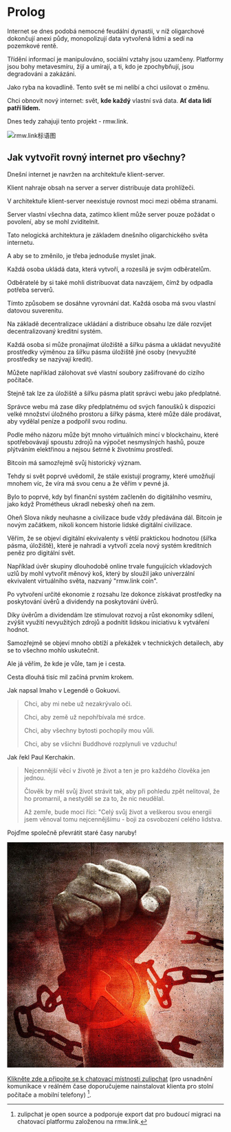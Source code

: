 # Prolog

Internet se dnes podobá nemocné feudální dynastii, v níž oligarchové dokončují anexi půdy, monopolizují data vytvořená lidmi a sedí na pozemkové rentě.

Třídění informací je manipulováno, sociální vztahy jsou uzamčeny. Platformy jsou bohy metavesmíru, žijí a umírají, a ti, kdo je zpochybňují, jsou degradováni a zakázáni.

Jako ryba na kovadlině. Tento svět se mi nelíbí a chci usilovat o změnu.

Chci obnovit nový internet: svět, **kde každý** vlastní svá data. **Ať data lidí patří lidem.**

Dnes tedy zahajuji tento projekt - rmw.link.

![rmw.link标语图](/slogan.svg)

## Jak vytvořit rovný internet pro všechny?

Dnešní internet je navržen na architektuře klient-server.

Klient nahraje obsah na server a server distribuuje data prohlížeči.

V architektuře klient-server neexistuje rovnost moci mezi oběma stranami.

Server vlastní všechna data, zatímco klient může server pouze požádat o povolení, aby se mohl zviditelnit.

Tato nelogická architektura je základem dnešního oligarchického světa internetu.

A aby se to změnilo, je třeba jednoduše myslet jinak.

Každá osoba ukládá data, která vytvoří, a rozesílá je svým odběratelům.

Odběratelé by si také mohli distribuovat data navzájem, čímž by odpadla potřeba serverů.

Tímto způsobem se dosáhne vyrovnání dat. Každá osoba má svou vlastní datovou suverenitu.

Na základě decentralizace ukládání a distribuce obsahu lze dále rozvíjet decentralizovaný kreditní systém.

Každá osoba si může pronajímat úložiště a šířku pásma a ukládat nevyužité prostředky výměnou za šířku pásma úložiště jiné osoby (nevyužité prostředky se nazývají kredit).

Můžete například zálohovat své vlastní soubory zašifrované do cizího počítače.

Stejně tak lze za úložiště a šířku pásma platit správci webu jako předplatné.

Správce webu má zase díky předplatnému od svých fanoušků k dispozici velké množství úložného prostoru a šířky pásma, které může dále prodávat, aby vydělal peníze a podpořil svou rodinu.

Podle mého názoru může být mnoho virtuálních mincí v blockchainu, které spotřebovávají spoustu zdrojů na výpočet nesmyslných hashů, pouze plýtváním elektřinou a nejsou šetrné k životnímu prostředí.

Bitcoin má samozřejmě svůj historický význam.

Tehdy si svět poprvé uvědomil, že stále existují programy, které umožňují mnohem víc, že víra má svou cenu a že věřím v pevné já.

Bylo to poprvé, kdy byl finanční systém začleněn do digitálního vesmíru, jako když Prométheus ukradl nebeský oheň na zem.

Oheň Slova nikdy neuhasne a civilizace bude vždy předávána dál. Bitcoin je novým začátkem, nikoli koncem historie lidské digitální civilizace.

Věřím, že se objeví digitální ekvivalenty s větší praktickou hodnotou (šířka pásma, úložiště), které je nahradí a vytvoří zcela nový systém kreditních peněz pro digitální svět.

Například úvěr skupiny dlouhodobě online trvale fungujících vkladových uzlů by mohl vytvořit měnový koš, který by sloužil jako univerzální ekvivalent virtuálního světa, nazvaný "rmw.link coin".

Po vytvoření určité ekonomie z rozsahu lze dokonce získávat prostředky na poskytování úvěrů a dividendy na poskytování úvěrů.

Díky úvěrům a dividendám lze stimulovat rozvoj a růst ekonomiky sdílení, zvýšit využití nevyužitých zdrojů a podnítit lidskou iniciativu k vytváření hodnot.

Samozřejmě se objeví mnoho obtíží a překážek v technických detailech, aby se to všechno mohlo uskutečnit.

Ale já věřím, že kde je vůle, tam je i cesta.

Cesta dlouhá tisíc mil začíná prvním krokem.

Jak napsal Imaho v Legendě o Gokuovi.

> Chci, aby mi nebe už nezakrývalo oči.
> 
> Chci, aby země už nepohřbívala mé srdce.
> 
> Chci, aby všechny bytosti pochopily mou vůli.
> 
> Chci, aby se všichni Buddhové rozplynuli ve vzduchu!

Jak řekl Paul Kerchakin.

> Nejcennější věcí v životě je život a ten je pro každého člověka jen jednou.
> 
> Člověk by měl svůj život strávit tak, aby při pohledu zpět nelitoval, že ho promarnil, a nestyděl se za to, že nic neudělal.
> 
> Až zemře, bude moci říci: "Celý svůj život a veškerou svou energii jsem věnoval tomu nejcennějšímu - boji za osvobození celého lidstva.

Pojďme společně převrátit staré časy naruby!

![](https://raw.githubusercontent.com/gcxfd/img/gh-pages/1.jpg)

[Klikněte zde a připojte se k chatovací místnosti zulipchat](https://rmw.zulipchat.com) (pro usnadnění komunikace v reálném čase doporučujeme nainstalovat klienta pro stolní počítače a mobilní telefony) [^1].

[^1]: zulipchat je open source a podporuje export dat pro budoucí migraci na chatovací platformu založenou na rmw.link.